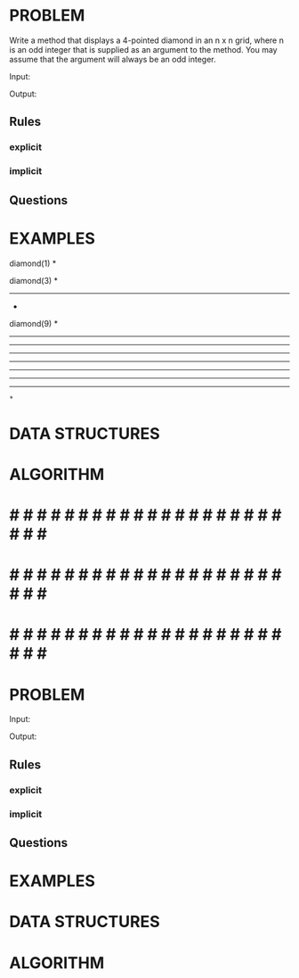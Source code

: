 # PROBLEM
Write a method that displays a 4-pointed diamond in an n x n grid, where n is an odd integer that is supplied as an argument to the method. You may assume that the argument will always be an odd integer.

  Input: 

  Output:

  ## Rules
  ### explicit
  
  ### implicit


  ## Questions


# EXAMPLES
diamond(1)
*

diamond(3)
 *
***
 *

diamond(9)
    *
   ***
  *****
 *******
*********
 *******
  *****
   ***
    *

# DATA STRUCTURES


# ALGORITHM




# # # # # # # # # # # # # # # # # # # # # # # # #
# # # # # # # # # # # # # # # # # # # # # # # # #
# # # # # # # # # # # # # # # # # # # # # # # # #

# PROBLEM


  Input: 

  Output:

  ## Rules
  ### explicit
  
  ### implicit


  ## Questions


# EXAMPLES


# DATA STRUCTURES


# ALGORITHM

